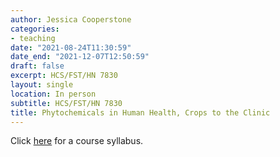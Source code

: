```yaml
---
author: Jessica Cooperstone
categories:
- teaching
date: "2021-08-24T11:30:59"
date_end: "2021-12-07T12:50:59"
draft: false
excerpt: HCS/FST/HN 7830
layout: single
location: In person
subtitle: HCS/FST/HN 7830
title: Phytochemicals in Human Health, Crops to the Clinic
---
```


Click [here](https://github.com/jcooperstone/lab-site/blob/main/content/talk/2021_phytochem/phytochem-2021-syllabus.pdf) for a course syllabus.